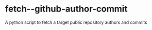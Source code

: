 # fetch--github-author-commit
A python script to fetch a target public repository authors and commits
